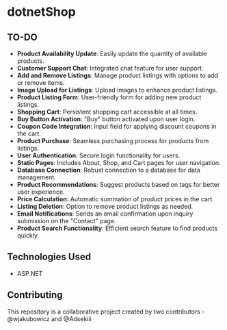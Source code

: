 # dotnetShop

## TO-DO

- **Product Availability Update**: Easily update the quantity of available products.
- **Customer Support Chat**: Integrated chat feature for user support.
- **Add and Remove Listings**: Manage product listings with options to add or remove items.
- **Image Upload for Listings**: Upload images to enhance product listings.
- **Product Listing Form**: User-friendly form for adding new product listings.
- **Shopping Cart**: Persistent shopping cart accessible at all times.
- **Buy Button Activation**: "Buy" button activated upon user login.
- **Coupon Code Integration**: Input field for applying discount coupons in the cart.
- **Product Purchase**: Seamless purchasing process for products from listings.
- **User Authentication**: Secure login functionality for users.
- **Static Pages**: Includes About, Shop, and Cart pages for user navigation.
- **Database Connection**: Robust connection to a database for data management.
- **Product Recommendations**: Suggest products based on tags for better user experience.
- **Price Calculation**: Automatic summation of product prices in the cart.
- **Listing Deletion**: Option to remove product listings as needed.
- **Email Notifications**: Sends an email confirmation upon inquiry submission on the "Contact" page.
- **Product Search Functionality**: Efficient search feature to find products quickly.

## Technologies Used

- ASP.NET

## Contributing

This repository is a collaborative project created by two contributors - @wjakubowicz and @Adsekiii